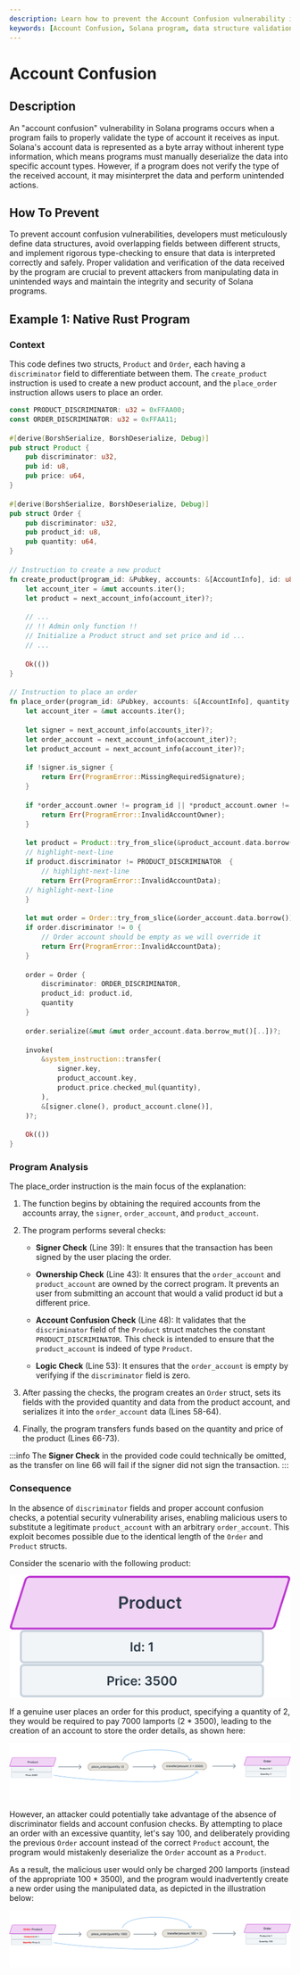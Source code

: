 ```yaml
---
description: Learn how to prevent the Account Confusion vulnerability in Solana programs. 
keywords: [Account Confusion, Solana program, data structure validation, type-checking, Solana vulnerability, ownership validation, discriminator]
---
```


# Account Confusion

## Description

An "account confusion" vulnerability in Solana programs occurs when a program fails to properly validate the type of account it receives as input. Solana's account data is represented as a byte array without inherent type information, which means programs must manually deserialize the data into specific account types. However, if a program does not verify the type of the received account, it may misinterpret the data and perform unintended actions.

## How To Prevent

To prevent account confusion vulnerabilities, developers must meticulously define data structures, avoid overlapping fields between different structs, and implement rigorous type-checking to ensure that data is interpreted correctly and safely. Proper validation and verification of the data received by the program are crucial to prevent attackers from manipulating data in unintended ways and maintain the integrity and security of Solana programs.

## Example 1: Native Rust Program

### Context

This code defines two structs, `Product` and `Order`, each having a `discriminator` field to differentiate between them. The `create_product` instruction is used to create a new product account, and the `place_order` instruction allows users to place an order.


```rust showLineNumbers
const PRODUCT_DISCRIMINATOR: u32 = 0xFFAA00;
const ORDER_DISCRIMINATOR: u32 = 0xFFAA11;

#[derive(BorshSerialize, BorshDeserialize, Debug)]
pub struct Product {
    pub discriminator: u32,
    pub id: u8,
    pub price: u64,
}

#[derive(BorshSerialize, BorshDeserialize, Debug)]
pub struct Order {
    pub discriminator: u32,
    pub product_id: u8,
    pub quantity: u64,
}

// Instruction to create a new product
fn create_product(program_id: &Pubkey, accounts: &[AccountInfo], id: u8, price: u64) -> ProgramResult {
    let account_iter = &mut accounts.iter();
    let product = next_account_info(account_iter)?;

    // ... 
    // !! Admin only function !!
    // Initialize a Product struct and set price and id ...
    // ... 

    Ok(())
}

// Instruction to place an order
fn place_order(program_id: &Pubkey, accounts: &[AccountInfo], quantity: u64) -> ProgramResult {
    let account_iter = &mut accounts.iter();

    let signer = next_account_info(accounts_iter)?;
    let order_account = next_account_info(account_iter)?;
    let product_account = next_account_info(account_iter)?;

    if !signer.is_signer {
        return Err(ProgramError::MissingRequiredSignature);
    }

    if *order_account.owner != program_id || *product_account.owner != program_id {
        return Err(ProgramError::InvalidAccountOwner);
    }

    let product = Product::try_from_slice(&product_account.data.borrow())?;
    // highlight-next-line
    if product.discriminator != PRODUCT_DISCRIMINATOR  {
        // highlight-next-line
        return Err(ProgramError::InvalidAccountData);
    // highlight-next-line
    }

    let mut order = Order::try_from_slice(&order_account.data.borrow())?;
    if order.discriminator != 0 {
        // Order account should be empty as we will override it
        return Err(ProgramError::InvalidAccountData);
    }

    order = Order {
        discriminator: ORDER_DISCRIMINATOR,
        product_id: product.id,
        quantity
    }

    order.serialize(&mut &mut order_account.data.borrow_mut()[..])?;

    invoke(
        &system_instruction::transfer(
            signer.key,
            product_account.key,
            product.price.checked_mul(quantity),
        ),
        &[signer.clone(), product_account.clone()],
    )?;

    Ok(())
}
```

### Program Analysis

The place_order instruction is the main focus of the explanation:

1. The function begins by obtaining the required accounts from the accounts array, the `signer`, `order_account`, and `product_account`.

2. The program performs several checks:

    - **Signer Check** (Line 39): It ensures that the transaction has been signed by the user placing the order.

    - **Ownership Check** (Line 43): It ensures that the `order_account` and `product_account` are owned by the correct program. It prevents an user from submitting an account that would a valid product id but a different price.

    - **Account Confusion Check** (Line 48): It validates that the `discriminator` field of the `Product` struct matches the constant `PRODUCT_DISCRIMINATOR`. This check is intended to ensure that the `product_account` is indeed of type `Product`.

    - **Logic Check** (Line 53): It ensures that the `order_account` is empty by verifying if the `discriminator` field is zero.

3. After passing the checks, the program creates an `Order` struct, sets its fields with the provided quantity and data from the product account, and serializes it into the `order_account` data (Lines 58-64).

4. Finally, the program transfers funds based on the quantity and price of the product (Lines 66-73).

:::info
The **Signer Check** in the provided code could technically be omitted, as the transfer on line 66 will fail if the signer did not sign the transaction.
:::

### Consequence

In the absence of `discriminator` fields and proper account confusion checks, a potential security vulnerability arises, enabling malicious users to substitute a legitimate `product_account` with an arbitrary `order_account`. This exploit becomes possible due to the identical length of the `Order` and `Product` structs.

Consider the scenario with the following product:

![small_image](/img/account_validation/account_confusion_0.png)

If a genuine user places an order for this product, specifying a quantity of 2, they would be required to pay 7000 lamports (2 * 3500), leading to the creation of an account to store the order details, as shown here:

![](/img/account_validation/account_confusion_1.png)

However, an attacker could potentially take advantage of the absence of discriminator fields and account confusion checks. By attempting to place an order with an excessive quantity, let's say 100, and deliberately providing the previous `Order` account instead of the correct `Product` account, the program would mistakenly deserialize the `Order` account as a `Product`.

As a result, the malicious user would only be charged 200 lamports (instead of the appropriate 100 * 3500), and the program would inadvertently create a new order using the manipulated data, as depicted in the illustration below:

![](/img/account_validation/account_confusion_2.png)
